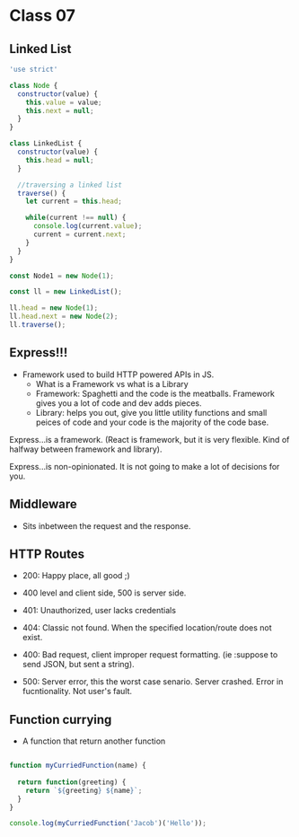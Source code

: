 # Class 07

## Linked List

```js
'use strict'

class Node {
  constructor(value) {
    this.value = value;
    this.next = null;
  }
}

class LinkedList {
  constructor(value) {
    this.head = null;
  }

  //traversing a linked list
  traverse() {
    let current = this.head;

    while(current !== null) {
      console.log(current.value);
      current = current.next;
    }
  }
}

const Node1 = new Node(1);

const ll = new LinkedList();

ll.head = new Node(1);
ll.head.next = new Node(2);
ll.traverse();
```

## Express!!!

- Framework used to build HTTP powered APIs in JS.
  - What is a Framework vs what is a Library
  - Framework: Spaghetti and the code is the meatballs. Framework gives you a lot of code and dev adds pieces.
  - Library: helps you out, give you little utility functions and small peices of code and your code is the majority of the code base.

Express...is a framework.
(React is framework, but it is very flexible. Kind of halfway between framework and library).

Express...is non-opinionated. It is not going to make a lot of decisions for you.

## Middleware

- Sits inbetween the request and the response.

## HTTP Routes

- 200: Happy place, all good ;)

- 400 level and client side, 500 is server side.
- 401: Unauthorized, user lacks credentials
- 404: Classic not found. When the specified location/route does not exist.
- 400: Bad request, client improper request formatting. (ie :suppose to send JSON, but sent a string).
- 500: Server error, this the worst case senario. Server crashed. Error in fucntionality. Not user's fault.

## Function currying

- A function that return another function

```js

function myCurriedFunction(name) {
  
  return function(greeting) {
    return `${greeting} ${name}`;
  }
}

console.log(myCurriedFunction('Jacob')('Hello'));

```
